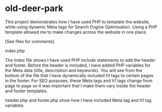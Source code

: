 old-deer-park
=============

This project demonstrates how I have used PHP to template the website, while using dynamic Meta tags for 
Search Engine Optimisation. Using a PHP template allowed me to make changes across the website in one place.

[See files for comments]

index.php

The index file shows I have used PHP include statements to add the header and footer. Before the header is 
included, I have added PHP variables for the Meta data (title, description and keywords). You will see from 
the bottom of the file that I have dynamically included h1 tags to certain pages in the footer. For SEO purposes, 
these Meta tags and h1 tags change from page to page so it was important that I make them vary inside the header 
and footer templates.  

header.php and footer.php show how I have included Meta tag and h1 tag variables.

